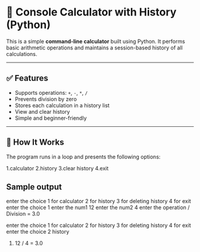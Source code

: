 # 🧮 Console Calculator with History (Python)

This is a simple **command-line calculator** built using Python. It performs basic arithmetic operations and maintains a session-based history of all calculations.

---

## ✅ Features

- Supports operations: `+`, `-`, `*`, `/`
- Prevents division by zero
- Stores each calculation in a history list
- View and clear history
- Simple and beginner-friendly

---

## 🧠 How It Works

The program runs in a loop and presents the following options:

1.calculator
2.history
3.clear history
4.exit

## Sample output

enter the choice 
 1 for calculator 
 2 for history 
 3 for deleting history 
 4 for exit
enter the choice 1
enter the num1 12
enter the num2 4
enter the operation /
Division =  3.0

enter the choice 
 1 for calculator 
 2 for history 
 3 for deleting history 
 4 for exit
enter the choice 2
history 
1. 12 / 4 = 3.0
